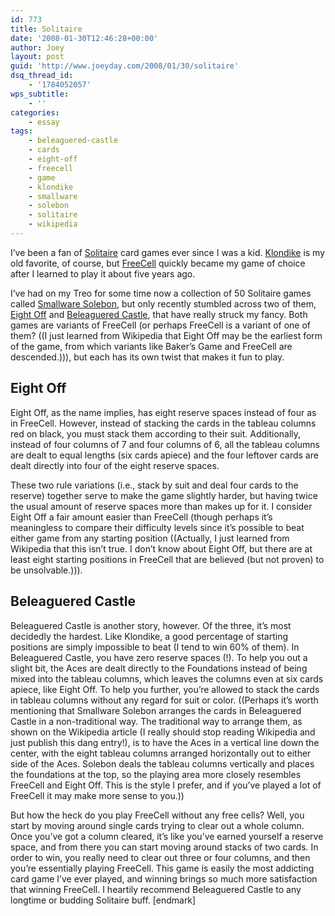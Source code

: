 ```yaml
---
id: 773
title: Solitaire
date: '2008-01-30T12:46:28+00:00'
author: Joey
layout: post
guid: 'http://www.joeyday.com/2008/01/30/solitaire'
dsq_thread_id:
    - '1784052057'
wps_subtitle:
    - ''
categories:
    - essay
tags:
    - beleaguered-castle
    - cards
    - eight-off
    - freecell
    - game
    - klondike
    - smallware
    - solebon
    - solitaire
    - wikipedia
---
```


I’ve been a fan of [Solitaire](http://en.wikipedia.org/wiki/Solitaire) card games ever since I was a kid. [Klondike](http://en.wikipedia.org/wiki/Klondike_%28solitaire%29) is my old favorite, of course, but [FreeCell](http://en.wikipedia.org/wiki/FreeCell) quickly became my game of choice after I learned to play it about five years ago.

I’ve had on my Treo for some time now a collection of 50 Solitaire games called [Smallware Solebon](http://www.smallware.com/solebon.php), but only recently stumbled across two of them, [Eight Off](http://en.wikipedia.org/wiki/Eight_Off) and [Beleaguered Castle](http://en.wikipedia.org/wiki/Beleaguered_Castle), that have really struck my fancy. Both games are variants of FreeCell (or perhaps FreeCell is a variant of one of them? ((I just learned from Wikipedia that Eight Off may be the earliest form of the game, from which variants like Baker’s Game and FreeCell are descended.))), but each has its own twist that makes it fun to play.

## Eight Off

Eight Off, as the name implies, has eight reserve spaces instead of four as in FreeCell. However, instead of stacking the cards in the tableau columns red on black, you must stack them according to their suit. Additionally, instead of four columns of 7 and four columns of 6, all the tableau columns are dealt to equal lengths (six cards apiece) and the four leftover cards are dealt directly into four of the eight reserve spaces.

These two rule variations (i.e., stack by suit and deal four cards to the reserve) together serve to make the game slightly harder, but having twice the usual amount of reserve spaces more than makes up for it. I consider Eight Off a fair amount easier than FreeCell (though perhaps it’s meaningless to compare their difficulty levels since it’s possible to beat either game from any starting position ((Actually, I just learned from Wikipedia that this isn’t true. I don’t know about Eight Off, but there are at least eight starting positions in FreeCell that are believed (but not proven) to be unsolvable.))).

## Beleaguered Castle

Beleaguered Castle is another story, however. Of the three, it’s most decidedly the hardest. Like Klondike, a good percentage of starting positions are simply impossible to beat (I tend to win 60% of them). In Beleaguered Castle, you have zero reserve spaces (!). To help you out a slight bit, the Aces are dealt directly to the Foundations instead of being mixed into the tableau columns, which leaves the columns even at six cards apiece, like Eight Off. To help you further, you’re allowed to stack the cards in tableau columns without any regard for suit or color. ((Perhaps it’s worth mentioning that Smallware Solebon arranges the cards in Beleaguered Castle in a non-traditional way. The traditional way to arrange them, as shown on the Wikipedia article (I really should stop reading Wikipedia and just publish this dang entry!), is to have the Aces in a vertical line down the center, with the eight tableau columns arranged horizontally out to either side of the Aces. Solebon deals the tableau columns vertically and places the foundations at the top, so the playing area more closely resembles FreeCell and Eight Off. This is the style I prefer, and if you’ve played a lot of FreeCell it may make more sense to you.))

But how the heck do you play FreeCell without any free cells? Well, you start by moving around single cards trying to clear out a whole column. Once you’ve got a column cleared, it’s like you’ve earned yourself a reserve space, and from there you can start moving around stacks of two cards. In order to win, you really need to clear out three or four columns, and then you’re essentially playing FreeCell. This game is easily the most addicting card game I’ve ever played, and winning brings so much more satisfaction that winning FreeCell. I heartily recommend Beleaguered Castle to any longtime or budding Solitaire buff. \[endmark\]